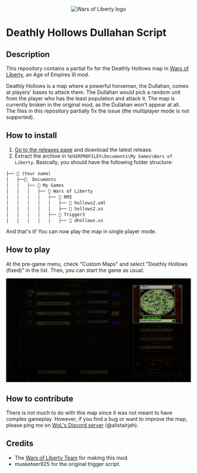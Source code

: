 <p align="center">
  <img src="https://aoe3wol.com/images/logo%20full.png" alt="Wars of Liberty logo" width="500" />
</p>

# Deathly Hollows Dullahan Script

## Description

This repository contains a partial fix for the Deathly Hollows map in
[Wars of Liberty](https://aoe3wol.com/), an Age of Empires III mod.

Deathly Hollows is a map where a powerful horseman, the Dullahan, comes at
players' bases to attack them. The Dullahan would pick a random unit from the
player who has the least population and attack it. The map is currently broken
in the original mod, as the Dullahan won't appear at all. The files in this
repository partially fix the issue (the multiplayer mode is not supported).

## How to install

1. [Go to the releases page](https://github.com/thinotmandresy/wol-deathly-hollows/releases)
   and download the latest release.
2. Extract the archive in `%USERPROFILE%\Documents\My Games\Wars of Liberty`.
   Basically, you should have the following folder structure:

```text
├── 📁 (Your name)
│   ├──📁  Documents
│   │   ├── 📁 My Games
│   │   │   ├── 📁 Wars of Liberty
│   │   │   │   ├── 📁 RM3
│   │   │   │   │   ├── 📄 hollows2.xml
│   │   │   │   │   ├── 📄 hollows2.xs
│   │   │   │   ├── 📁 Trigger3
│   │   │   │   │   ├── 📄 dhollows.xs
```

And that's it! You can now play the map in single player mode.

## How to play

At the pre-game menu, check "Custom Maps" and select "Deathly Hollows (fixed)"
in the list. Then, you can start the game as usual.

![Pre-game menu with Custom Maps enabled and Deathly Hollows selected](pregame.png)

## How to contribute

There is not much to do with this map since it was not meant to have complex
gameplay. However, if you find a bug or want to improve the map, please ping
me on [WoL's Discord server](https://discord.gg/3gJ2VZ6) (@alistairjah).

## Credits

- The [Wars of Liberty Team](https://aoe3wol.com/team) for making this mod.
- musketeer925 for the original trigger script.
